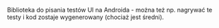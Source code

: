 Biblioteka do pisania testów UI na Androida - można też np. nagrywać te testy i kod zostaje wygenerowany (chociaż jest średni).